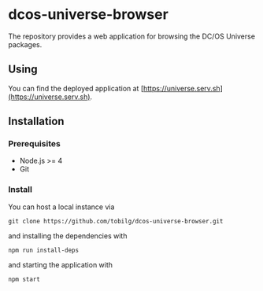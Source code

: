 # dcos-universe-browser

The repository provides a web application for browsing the DC/OS Universe packages.

## Using

You can find the deployed application at [https://universe.serv.sh](https://universe.serv.sh).

## Installation

### Prerequisites

* Node.js >= 4
* Git

### Install

You can host a local instance via

    git clone https://github.com/tobilg/dcos-universe-browser.git
    
and installing the dependencies with

    npm run install-deps
    
and starting the application with

    npm start